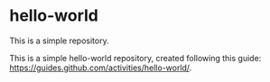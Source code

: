 # hello-world
This is a simple repository.

This is a simple hello-world repository, created following this guide: https://guides.github.com/activities/hello-world/.
